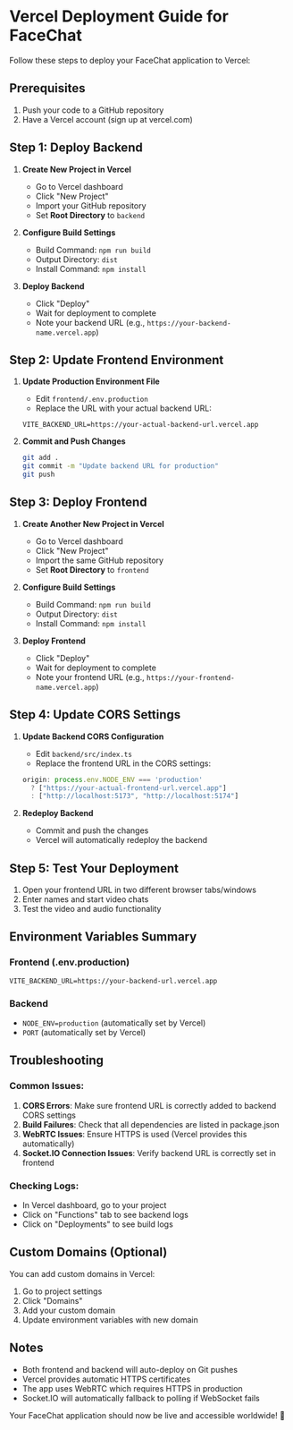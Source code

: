 # Vercel Deployment Guide for FaceChat

Follow these steps to deploy your FaceChat application to Vercel:

## Prerequisites

1. Push your code to a GitHub repository
2. Have a Vercel account (sign up at vercel.com)

## Step 1: Deploy Backend

1. **Create New Project in Vercel**
   - Go to Vercel dashboard
   - Click "New Project"
   - Import your GitHub repository
   - Set **Root Directory** to `backend`

2. **Configure Build Settings**
   - Build Command: `npm run build`
   - Output Directory: `dist`
   - Install Command: `npm install`

3. **Deploy Backend**
   - Click "Deploy"
   - Wait for deployment to complete
   - Note your backend URL (e.g., `https://your-backend-name.vercel.app`)

## Step 2: Update Frontend Environment

1. **Update Production Environment File**
   - Edit `frontend/.env.production`
   - Replace the URL with your actual backend URL:
   ```
   VITE_BACKEND_URL=https://your-actual-backend-url.vercel.app
   ```

2. **Commit and Push Changes**
   ```bash
   git add .
   git commit -m "Update backend URL for production"
   git push
   ```

## Step 3: Deploy Frontend

1. **Create Another New Project in Vercel**
   - Go to Vercel dashboard
   - Click "New Project"
   - Import the same GitHub repository
   - Set **Root Directory** to `frontend`

2. **Configure Build Settings**
   - Build Command: `npm run build`
   - Output Directory: `dist`
   - Install Command: `npm install`

3. **Deploy Frontend**
   - Click "Deploy"
   - Wait for deployment to complete
   - Note your frontend URL (e.g., `https://your-frontend-name.vercel.app`)

## Step 4: Update CORS Settings

1. **Update Backend CORS Configuration**
   - Edit `backend/src/index.ts`
   - Replace the frontend URL in the CORS settings:
   ```typescript
   origin: process.env.NODE_ENV === 'production' 
     ? ["https://your-actual-frontend-url.vercel.app"] 
     : ["http://localhost:5173", "http://localhost:5174"]
   ```

2. **Redeploy Backend**
   - Commit and push the changes
   - Vercel will automatically redeploy the backend

## Step 5: Test Your Deployment

1. Open your frontend URL in two different browser tabs/windows
2. Enter names and start video chats
3. Test the video and audio functionality

## Environment Variables Summary

### Frontend (.env.production)
```
VITE_BACKEND_URL=https://your-backend-url.vercel.app
```

### Backend
- `NODE_ENV=production` (automatically set by Vercel)
- `PORT` (automatically set by Vercel)

## Troubleshooting

### Common Issues:

1. **CORS Errors**: Make sure frontend URL is correctly added to backend CORS settings
2. **Build Failures**: Check that all dependencies are listed in package.json
3. **WebRTC Issues**: Ensure HTTPS is used (Vercel provides this automatically)
4. **Socket.IO Connection Issues**: Verify backend URL is correctly set in frontend

### Checking Logs:
- In Vercel dashboard, go to your project
- Click on "Functions" tab to see backend logs
- Click on "Deployments" to see build logs

## Custom Domains (Optional)

You can add custom domains in Vercel:
1. Go to project settings
2. Click "Domains"
3. Add your custom domain
4. Update environment variables with new domain

## Notes

- Both frontend and backend will auto-deploy on Git pushes
- Vercel provides automatic HTTPS certificates
- The app uses WebRTC which requires HTTPS in production
- Socket.IO will automatically fallback to polling if WebSocket fails

Your FaceChat application should now be live and accessible worldwide! 🎉
